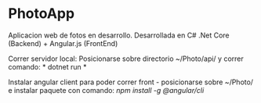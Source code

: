 # PhotoApp

Aplicacion web de fotos en desarrollo. Desarrollada en C# .Net Core (Backend) + Angular.js (FrontEnd)

Correr servidor local: 
Posicionarse sobre directorio ~/Photo/api/ y correr comando: * dotnet run *   

Instalar angular client para poder correr front - posicionarse sobre ~/Photo/
e instalar paquete con comando: *npm install -g @angular/cli*

